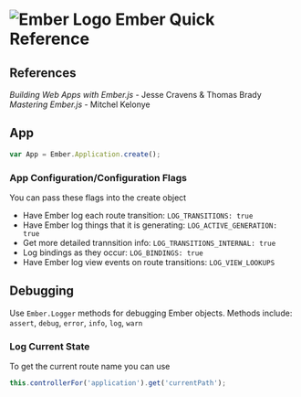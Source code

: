 ![Ember Logo](https://upload.wikimedia.org/wikipedia/en/6/69/Ember.js_Logo_and_Mascot.png)
Ember Quick Reference
========================================================================================

References
-------------------------------------------------------------------------------------------
*Building Web Apps with Ember.js* - Jesse Cravens & Thomas Brady
*Mastering Ember.js* - Mitchel Kelonye

App
-------------------------------------------------------------------------------------------
```javascript
var App = Ember.Application.create();
```

### App Configuration/Configuration Flags
You can pass these flags into the create object
* Have Ember log each route transition: `LOG_TRANSITIONS: true`
* Have Ember log things that it is generating: `LOG_ACTIVE_GENERATION: true`
* Get more detailed trannsition info: `LOG_TRANSITIONS_INTERNAL: true`
* Log bindings as they occur: `LOG_BINDINGS: true`
* Have Ember log view events on route transitions: `LOG_VIEW_LOOKUPS`

Debugging
-------------------------------------------------------------------------------------------
Use `Ember.Logger` methods for debugging Ember objects.
Methods include: `assert`, `debug`, `error`, `info`, `log`, `warn`

### Log Current State
To get the current route name you can use
```javascript
this.controllerFor('application').get('currentPath');